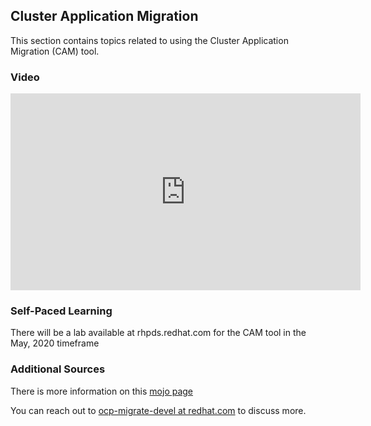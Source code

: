 ## Cluster Application Migration 

This section contains topics related to using the Cluster Application Migration (CAM) tool. 

### Video

<iframe width="560" height="315" src="https://www.youtube.com/watch?v=CwqQcbUchik" frameborder="0" allow="accelerometer; autoplay; encrypted-media; gyroscope; picture-in-picture" allowfullscreen></iframe>

### Self-Paced Learning

There will be a lab available at rhpds.redhat.com for the CAM tool in the May, 2020 timeframe

### Additional Sources

There is more information on this [mojo page](https://mojo.redhat.com/community/marketing/vertical-marketing/red-hat-migration-modernization/ocp-migration)

You can reach out to [ocp-migrate-devel at redhat.com](http://post-office.corp.redhat.com/mailman/listinfo/ocp-migrate-devel) to discuss more.
